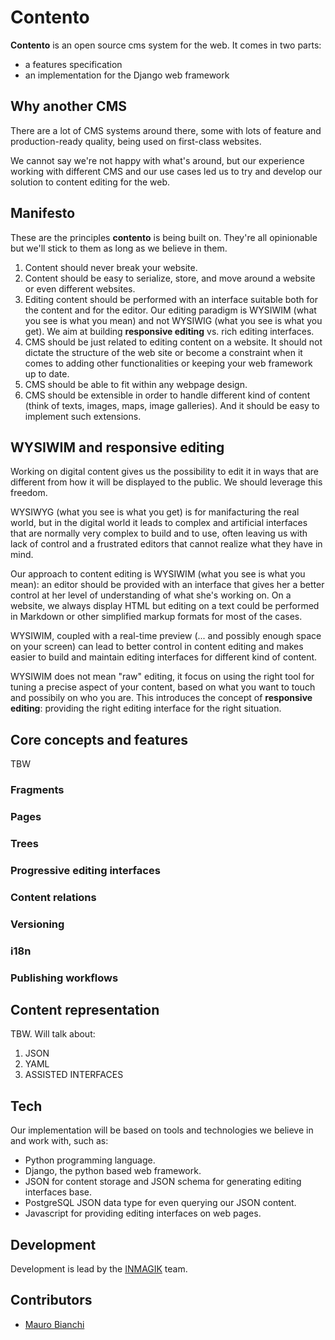 # Contento

**Contento** is an open source cms system for the web. It comes in two parts:

* a features specification 
* an implementation for the Django web framework

## Why another CMS
There are a lot of CMS systems around there, some with lots of feature and production-ready quality, being used on first-class websites.

We cannot say we're not happy with what's around, but our experience working with different CMS and our use cases led us to try and develop our solution to content editing for the web.

## Manifesto

These are the principles **contento** is being built on. They're all opinionable but we'll stick to them as long as we believe in them. 

1. Content should never break your website.
2. Content should be easy to serialize, store, and move around a website or even different websites. 
3. Editing content should be performed with an interface suitable both for the content and for the editor. Our editing paradigm is WYSIWIM (what you see is what you mean) and not WYSIWIG (what you see is what you get). We aim at building **responsive editing** vs. rich editing interfaces.
4. CMS should be just related to editing content on a website. It should not dictate the structure of the web site or become a constraint when it comes to adding other functionalities or keeping your web framework up to date.
5. CMS should be able to fit within any webpage design.
6. CMS should be extensible in order to handle different kind of content (think of texts, images, maps, image galleries). And it should be easy to implement such extensions.


## WYSIWIM and responsive editing

Working on digital content gives us the possibility to edit it in ways that are different from how it will be displayed to the public. We should leverage this freedom.

WYSIWYG (what you see is what you get) is for manifacturing the real world, but in the digital world it leads to complex and artificial interfaces that are normally very complex to build and to use, often leaving us with lack of control and a frustrated editors that cannot realize what they have in mind.

Our approach to content editing is WYSIWIM (what you see is what you mean): an editor should be provided with an interface that gives her a better control at her level of understanding of what she's working on. On a website, we always display HTML but editing on a text could be performed in Markdown or other simplified markup formats for most of the cases.   

WYSIWIM, coupled with a real-time preview (... and possibly enough space on your screen) can lead to better control in content editing and makes easier to build and maintain editing interfaces for different kind of content.

WYSIWIM does not mean "raw" editing, it focus on using the right tool for tuning a precise aspect of your content, based on what you want to touch and possibily on who you are. This introduces the concept of **responsive editing**: providing the right editing interface for the right situation.

## Core concepts and features

TBW

### Fragments

### Pages

### Trees

### Progressive editing interfaces

### Content relations

### Versioning

### i18n

### Publishing workflows

##  Content representation

TBW. Will talk about:

1. JSON
2. YAML
3. ASSISTED INTERFACES

## Tech

Our implementation will be based on tools and technologies we believe in and work with, such as:

- Python programming language.
- Django, the python based web framework. 
- JSON for content storage and JSON schema for generating editing interfaces base. 
- PostgreSQL JSON data type for even querying our JSON content.
- Javascript for providing editing interfaces on web pages.


## Development

Development is lead by the [INMAGIK](https://www.inmagik.com) team.

## Contributors

* [Mauro Bianchi](https://github.com/bianchimro)

